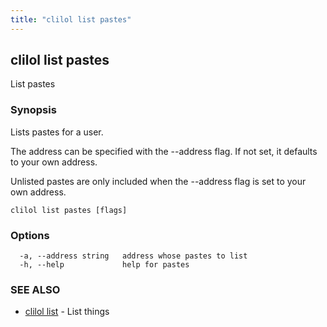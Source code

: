 ```yaml
---
title: "clilol list pastes"
---
```

## clilol list pastes

List pastes

### Synopsis

Lists pastes for a user.

The address can be specified with the --address flag. If not set,
it defaults to your own address.

Unlisted pastes are only included when the --address flag is set to
your own address.

```
clilol list pastes [flags]
```

### Options

```
  -a, --address string   address whose pastes to list
  -h, --help             help for pastes
```

### SEE ALSO

* [clilol list](clilol_list.md)	 - List things

